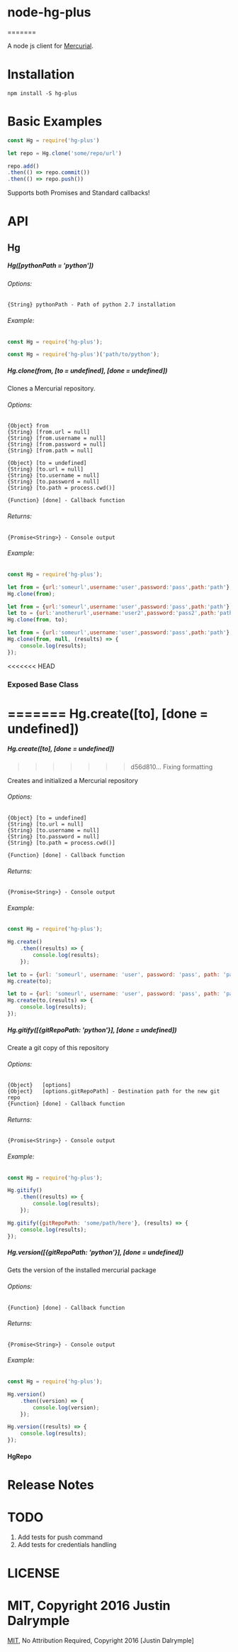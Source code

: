 # node-hg-plus
=======

A node js client for [Mercurial](http://mercurial.selenic.com).

# Installation
	npm install -S hg-plus

# Basic Examples

```javascript
const Hg = require('hg-plus')

let repo = Hg.clone('some/repo/url')

repo.add()
.then(() => repo.commit())
.then(() => repo.push())

```

Supports both Promises and Standard callbacks!

# API

## Hg

##### Hg([pythonPath = 'python'])

###### *Options:*
	{String} pythonPath - Path of python 2.7 installation

###### *Example:*

```javascript
const Hg = require('hg-plus');

const Hg = require('hg-plus')('path/to/python');

```

##### Hg.clone(from, [to = undefined], [done = undefined])

Clones a Mercurial repository.

###### *Options:*
	{Object} from
	{String} [from.url = null]
	{String} [from.username = null]
	{String} [from.password = null]
	{String} [from.path = null]

	{Object} [to = undefined]
	{String} [to.url = null]
	{String} [to.username = null]
	{String} [to.password = null]
	{String} [to.path = process.cwd()]

	{Function} [done] - Callback function

###### *Returns:* 
	{Promise<String>} - Console output

###### *Example:*

```javascript
const Hg = require('hg-plus');

let from = {url:'someurl',username:'user',password:'pass',path:'path'};
Hg.clone(from);

let from = {url:'someurl',username:'user',password:'pass',path:'path'};
let to = {url:'anotherurl',username:'user2',password:'pass2',path:'path2'};
Hg.clone(from, to);

let from = {url:'someurl',username:'user',password:'pass',path:'path'};
Hg.clone(from, null, (results) => {
	console.log(results);
});

```

<<<<<<< HEAD
### Exposed Base Class
=======
Hg.create([to], [done = undefined])
=======
##### Hg.create([to], [done = undefined])
>>>>>>> d56d810... Fixing formatting

Creates and initialized a Mercurial repository

###### *Options:*
	{Object} [to = undefined]
	{String} [to.url = null]
	{String} [to.username = null]
	{String} [to.password = null]
	{String} [to.path = process.cwd()]

	{Function} [done] - Callback function

###### *Returns:* 
	{Promise<String>} - Console output

###### *Example:*

```javascript
const Hg = require('hg-plus');

Hg.create()
	.then((results) => {
		console.log(results);
	});

let to = {url: 'someurl', username: 'user', password: 'pass', path: 'path'};
Hg.create(to);

let to = {url: 'someurl', username: 'user', password: 'pass', path: 'path'};
Hg.create(to,(results) => {
	console.log(results);
});

```

##### Hg.gitify([{gitRepoPath: 'python'}], [done = undefined])

Create a git copy of this repository

###### *Options:*
	{Object}   [options]
	{Object}   [options.gitRepoPath] - Destination path for the new git repo
	{Function} [done] - Callback function

###### *Returns:* 
	{Promise<String>} - Console output

###### *Example:*

```javascript
const Hg = require('hg-plus');

Hg.gitify()
	.then((results) => {
		console.log(results);
	});

Hg.gitify({gitRepoPath: 'some/path/here'}, (results) => {
	console.log(results);
});

```

##### Hg.version([{gitRepoPath: 'python'}], [done = undefined])

Gets the version of the installed mercurial package

###### *Options:*
	{Function} [done] - Callback function

###### *Returns:* 
	{Promise<String>} - Console output

###### *Example:*

```javascript
const Hg = require('hg-plus');

Hg.version()
	.then((version) => {
		console.log(version);
	});

Hg.version((results) => {
	console.log(results);
});

```
#### HgRepo

Release Notes
=============

TODO
=============
1. Add tests for push command
2. Add tests for credentials handling

LICENSE
=======

MIT, Copyright 2016 Justin Dalrymple
=======
[MIT](http://opensource.org/licenses/MIT), No Attribution Required, Copyright 2016 [Justin Dalrymple]
